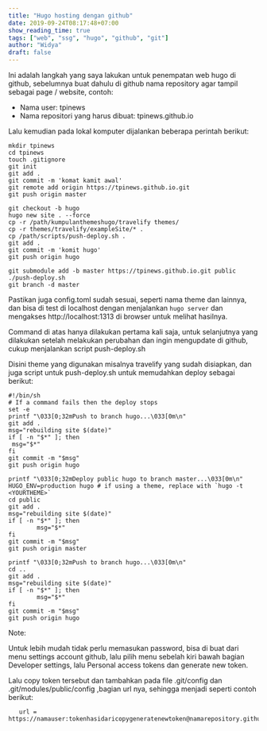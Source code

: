 ```yaml
---
title: "Hugo hosting dengan github"
date: 2019-09-24T08:17:48+07:00
show_reading_time: true
tags: ["web", "ssg", "hugo", "github", "git"]
author: "Widya"
draft: false
---
```


Ini adalah langkah yang saya lakukan untuk penempatan web hugo di github, sebelumnya buat dahulu di github nama repository agar tampil sebagai page / website, contoh:

* Nama user: tpinews
* Nama repositori yang harus dibuat: tpinews.github.io

Lalu kemudian pada lokal komputer dijalankan beberapa perintah berikut:

```
mkdir tpinews
cd tpinews
touch .gitignore
git init
git add .
git commit -m 'komat kamit awal'
git remote add origin https://tpinews.github.io.git
git push origin master

git checkout -b hugo
hugo new site . --force
cp -r /path/kumpulanthemeshugo/travelify themes/
cp -r themes/travelify/exampleSite/* .
cp /path/scripts/push-deploy.sh .
git add .
git commit -m 'komit hugo'
git push origin hugo

git submodule add -b master https://tpinews.github.io.git public
./push-deploy.sh
git branch -d master
```
Pastikan juga config.toml sudah sesuai, seperti nama theme dan lainnya, dan bisa di test di localhost dengan menjalankan `hugo server` dan mengakses http://localhost:1313 di browser untuk melihat hasilnya.

Command di atas hanya dilakukan pertama kali saja, untuk selanjutnya yang dilakukan setelah melakukan perubahan dan ingin mengupdate di github, cukup menjalankan script push-deploy.sh

Disini theme yang digunakan misalnya travelify yang sudah disiapkan, dan juga script untuk push-deploy.sh untuk memudahkan deploy sebagai berikut:
```
#!/bin/sh
# If a command fails then the deploy stops
set -e
printf "\033[0;32mPush to branch hugo...\033[0m\n"
git add .
msg="rebuilding site $(date)"
if [ -n "$*" ]; then
 msg="$*"
fi
git commit -m "$msg"
git push origin hugo

printf "\033[0;32mDeploy public hugo to branch master...\033[0m\n"
HUGO_ENV=production hugo # if using a theme, replace with `hugo -t <YOURTHEME>`
cd public
git add .
msg="rebuilding site $(date)"
if [ -n "$*" ]; then
        msg="$*"
fi
git commit -m "$msg"
git push origin master

printf "\033[0;32mPush to branch hugo...\033[0m\n"
cd ..
git add .
msg="rebuilding site $(date)"
if [ -n "$*" ]; then
        msg="$*"
fi
git commit -m "$msg"
git push origin hugo
```

Note:

Untuk lebih mudah tidak perlu memasukan password, bisa di buat dari menu settings account github, lalu pilih menu sebelah kiri bawah bagian Developer settings, lalu Personal access tokens dan generate new token.

Lalu copy token tersebut dan tambahkan pada file .git/config dan .git/modules/public/config ,bagian url nya, sehingga menjadi seperti contoh berikut:
```
   url = https://namauser:tokenhasidaricopygeneratenewtoken@namarepository.github.io.git
```

